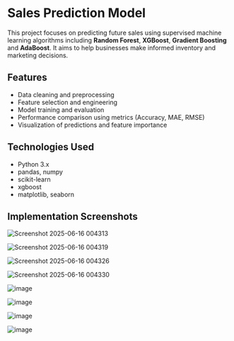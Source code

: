 # Sales Prediction Model

This project focuses on predicting future sales using supervised machine learning algorithms including **Random Forest**, **XGBoost**, **Gradient Boosting** and **AdaBoost**. It aims to help businesses make informed inventory and marketing decisions.

## Features

- Data cleaning and preprocessing
- Feature selection and engineering
- Model training and evaluation
- Performance comparison using metrics (Accuracy, MAE, RMSE)
- Visualization of predictions and feature importance

## Technologies Used

- Python 3.x
- pandas, numpy
- scikit-learn
- xgboost
- matplotlib, seaborn

## Implementation Screenshots

![Screenshot 2025-06-16 004313](https://github.com/user-attachments/assets/54fcbebf-2870-4ced-a410-6a855a3d8347)

![Screenshot 2025-06-16 004319](https://github.com/user-attachments/assets/db81b635-3a8a-4c4b-969d-b4d58e25321c)

![Screenshot 2025-06-16 004326](https://github.com/user-attachments/assets/6a2bd8db-102e-4243-9676-7eb56e2b0ef9)

![Screenshot 2025-06-16 004330](https://github.com/user-attachments/assets/9178574b-c302-4fa9-97d8-405a817a4dd8)

![image](https://github.com/user-attachments/assets/25506336-6274-47af-ad21-fc2279613829)

![image](https://github.com/user-attachments/assets/b3d93a49-be33-485f-adda-2a58c45670dc)

![image](https://github.com/user-attachments/assets/05e2c120-af36-4e22-8554-1f9a4983dc98)

![image](https://github.com/user-attachments/assets/d703d28f-651f-49bb-9e5c-7a67af3eadc5)
